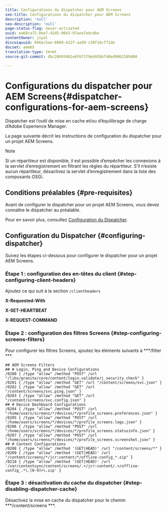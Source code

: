 ```yaml
---
title: Configurations du dispatcher pour AEM Screens
seo-title: Configurations du dispatcher pour AEM Screens
description: 'null'
seo-description: 'null'
page-status-flag: never-activated
uuid: ea68ca72-bbe7-42d5-9043-97aea7edcd6e
contentOwner: jsyal
discoiquuid: 046ec5ae-600d-422f-aa59-c39f16cf71de
docset: aem65
translation-type: tm+mt
source-git-commit: dbc20693481e6f6f379eb93bbf40ed9961589d00

---
```



# Configurations du dispatcher pour AEM Screens{#dispatcher-configurations-for-aem-screens}

Dispatcher est l’outil de mise en cache et/ou d’équilibrage de charge d’Adobe Experience Manager.

La page suivante décrit les instructions de configuration du dispatcher pour un projet AEM Screens.

>[!NOTE]
>Si un répartiteur est disponible, il est possible d’empêcher les connexions à la servlet d’enregistrement en filtrant les règles du répartiteur.
>S’il n’existe aucun répartiteur, désactivez la servlet d’enregistrement dans la liste des composants OSGi.

## Conditions préalables {#pre-requisites}

Avant de configurer le dispatcher pour un projet AEM Screens, vous devez connaître le dispatcher au préalable.

Pour en savoir plus, consultez [Configuration du Dispatcher](https://docs.adobe.com/content/help/en/experience-manager-dispatcher/using/configuring/dispatcher-configuration.html).

## Configuration du Dispatcher {#configuring-dispatcher}

Suivez les étapes ci-dessous pour configurer le dispatcher pour un projet AEM Screens.

### Étape 1 : configuration des en-têtes du client {#step-configuring-client-headers}

Ajoutez ce qui suit à la section `/clientheaders`

**X-Requested-With**

**X-SET-HEARTBEAT**

**X-REQUEST-COMMAND**

### Étape 2 : configuration des filtres Screens {#step-configuring-screens-filters}

Pour configurer les filtres Screens, ajoutez les éléments suivants à ***/filter ***.

```
## AEM Screens Filters
## # Login, Ping and Device Configurations
/0200 { /type "allow" /method "POST" /url "/libs/granite/core/content/login.validate/j_security_check" }
/0201 { /type "allow" /method "GET" /url "/content/screens/svc.json" }
/0202 { /type "allow" /method "GET" /url "/content/screens/svc.ping.json" }
/0203 { /type "allow" /method "GET" /url "/content/screens/svc.config.json" }
## # Device Dashboard Configurations
/0204 { /type "allow" /method "POST" /url "/home/users/screens/*/devices/*/profile_screens.preferences.json" }
/0205 { /type "allow" /method "POST" /url "/home/users/screens/*/devices/*/profile_screens.logs.json" }
/0206 { /type "allow" /method "POST" /url "/home/users/screens/*/devices/*/profile_screens.statusinfo.json" }
/0207 { /type "allow" /method "POST" /url "/home/users/screens/*/devices/*/profile_screens.screenshot.json" }
## # Content Configurations
/0208 { /type "allow" /method '(GET|HEAD)' /url "/content/screens/*" }
/0209 { /type "allow" /method '(GET|HEAD)' /url "/content/screens/*/jcr:content/*/offline-config_*.zip" }
/0210 { /type "allow" /method '(GET|HEAD)' /url '/var/contentsync/content/screens/.+/jcr:content/.+/offline-config_.*\.[0-9]+\.zip' }
```

### Étape 3 : désactivation du cache du dispatcher {#step-disabling-dispatcher-cache}

Désactivez la mise en cache du dispatcher pour le chemin ***/content/screens ***.
